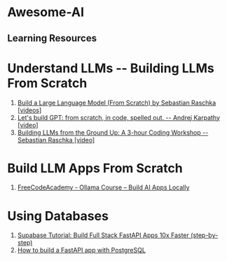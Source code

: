 # Awesome-AI

## Learning Resources


# Understand LLMs -- Building LLMs From Scratch
1. [Build a Large Language Model (From Scratch) by Sebastian Raschka [videos]](https://www.youtube.com/watch?v=yAcWnfsZhzo&list=PLTKMiZHVd_2IIEsoJrWACkIxLRdfMlw11&ab_channel=SebastianRaschka)
2. [Let's build GPT: from scratch, in code, spelled out. -- Andrej Karpathy [video]](https://www.youtube.com/watch?v=kCc8FmEb1nY&ab_channel=AndrejKarpathy)
3. [Building LLMs from the Ground Up: A 3-hour Coding Workshop -- Sebastian Raschka [video]](https://www.youtube.com/watch?v=quh7z1q7-uc&ab_channel=SebastianRaschka)


# Build LLM Apps From Scratch
1. [FreeCodeAcademy - Ollama Course – Build AI Apps Locally](https://www.youtube.com/watch?v=GWB9ApTPTv4&ab_channel=freeCodeCamp.org)


# Using Databases
1. [Supabase Tutorial: Build Full Stack FastAPI Apps 10x Faster (step-by-step)](https://www.youtube.com/watch?v=PlZcgIMk3aw&ab_channel=EricRoby)
2. [How to build a FastAPI app with PostgreSQL](https://www.youtube.com/watch?v=398DuQbQJq0&ab_channel=EricRoby)
